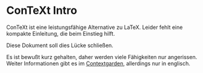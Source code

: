 # ConTeXt Intro

ConTeXt ist eine leistungsfähige Alternative zu LaTeX.
Leider fehlt eine kompakte Einleitung, die beim Einstieg hilft.

Diese Dokument soll dies Lücke schließen.

Es ist bewußt kurz gehalten, daher werden viele Fähigkeiten nur angerissen. 
Weiter Informationen gibt es im 
[Contextgarden](https://wiki.contextgarden.net/Main_Page), allerdings nur in 
englisch.
